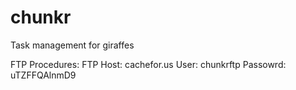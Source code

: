 # chunkr
Task management for giraffes

FTP Procedures:
FTP Host: cachefor.us
User: chunkrftp
Passowrd: uTZFFQAlnmD9
